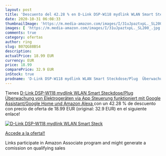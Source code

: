 ```yaml
---
layout: post
title: 'Descuento del 42.28 % en D-Link DSP-W118 mydlink WLAN Smart Steck'
date: 2020-10-31 06:08:33
thumbnailImage: 'https://m.media-amazon.com/images/I/31uJpaztxpL._SL200_.jpg'
images: [ 'https://m.media-amazon.com/images/I/31uJpaztxpL._SL200_.jpg' ]
comments: true
category: ofertas
author: ring
slug: B07QG88BS4
description:
actualPrice: 18.99 EUR
currency: EUR
price: 18.99
comparePrice: 32.9 EUR
inStock: true
prodname: 'D-Link DSP-W118 mydlink WLAN Smart Steckdose/Plug  Überwachung von Elektrogeräten via App Steuerung  funktioniert mit Google Assistant/Google Home und Amazon Alexa '
---
```


Tienes [D-Link DSP-W118 mydlink WLAN Smart Steckdose/Plug  Überwachung von Elektrogeräten via App Steuerung  funktioniert mit Google Assistant/Google Home und Amazon Alexa ](https://www.amazon.de/dp/B07QG88BS4/?tag=tolees0ca-21) con un 42.28 % de descuento con precio de oferta de 18.99 EUR (original: 32.9 EUR) en el siguiente enlace!

[![D-Link DSP-W118 mydlink WLAN Smart Steck](https://m.media-amazon.com/images/I/31uJpaztxpL._SL200_.jpg)](https://www.amazon.de/dp/B07QG88BS4/?tag=tolees0ca-21)

[Accede a la oferta!!](https://www.amazon.de/dp/B07QG88BS4/?tag=tolees0ca-21)

Links participate in Amazon Associate program and might generate a comission on qualifying sales


